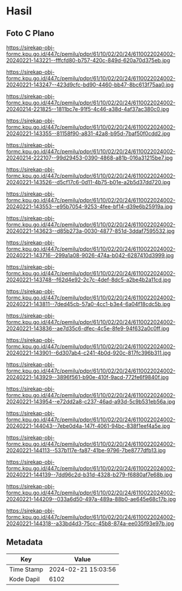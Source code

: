 # Hasil

## Foto C Plano

https://sirekap-obj-formc.kpu.go.id/447c/pemilu/pdpr/61/10/02/20/24/6110022024002-20240221-143221--fffcfd80-b757-420c-849d-620a70d375eb.jpg

https://sirekap-obj-formc.kpu.go.id/447c/pemilu/pdpr/61/10/02/20/24/6110022024002-20240221-143247--423d9cfc-bd90-4460-bb47-8bc613f75aa0.jpg

https://sirekap-obj-formc.kpu.go.id/447c/pemilu/pdpr/61/10/02/20/24/6110022024002-20240214-221825--1811bc7e-91f5-4c46-a38d-4af37ac380c0.jpg

https://sirekap-obj-formc.kpu.go.id/447c/pemilu/pdpr/61/10/02/20/24/6110022024002-20240221-143355--81158f90-a831-42a8-b95d-7baf50f0cdd2.jpg

https://sirekap-obj-formc.kpu.go.id/447c/pemilu/pdpr/61/10/02/20/24/6110022024002-20240214-222107--99d29453-0390-4868-a81b-016a31215be7.jpg

https://sirekap-obj-formc.kpu.go.id/447c/pemilu/pdpr/61/10/02/20/24/6110022024002-20240221-143526--d5cf17c6-0d11-4b75-b01e-a2b5d37dd720.jpg

https://sirekap-obj-formc.kpu.go.id/447c/pemilu/pdpr/61/10/02/20/24/6110022024002-20240221-143553--e95b7054-9253-4fee-bf14-d39e6b25919a.jpg

https://sirekap-obj-formc.kpu.go.id/447c/pemilu/pdpr/61/10/02/20/24/6110022024002-20240221-143623--d85b273a-0030-4877-851d-3ddaf7595532.jpg

https://sirekap-obj-formc.kpu.go.id/447c/pemilu/pdpr/61/10/02/20/24/6110022024002-20240221-143716--299a1a08-9026-474a-b042-6287410d3999.jpg

https://sirekap-obj-formc.kpu.go.id/447c/pemilu/pdpr/61/10/02/20/24/6110022024002-20240221-143748--f62d4e92-2c7c-4def-8dc5-a2be4b2a11cd.jpg

https://sirekap-obj-formc.kpu.go.id/447c/pemilu/pdpr/61/10/02/20/24/6110022024002-20240221-143811--7ded45cb-57a0-4cc1-b3e4-6a04f18cdc5b.jpg

https://sirekap-obj-formc.kpu.go.id/447c/pemilu/pdpr/61/10/02/20/24/6110022024002-20240221-143836--ae7d35c6-dfec-4c5e-8fe9-94f632a0c0ff.jpg

https://sirekap-obj-formc.kpu.go.id/447c/pemilu/pdpr/61/10/02/20/24/6110022024002-20240221-143901--6d307ab4-c241-4b0d-920c-817fc396b311.jpg

https://sirekap-obj-formc.kpu.go.id/447c/pemilu/pdpr/61/10/02/20/24/6110022024002-20240221-143929--3896f561-b90e-410f-9acd-772fe6f9840f.jpg

https://sirekap-obj-formc.kpu.go.id/447c/pemilu/pdpr/61/10/02/20/24/6110022024002-20240221-143954--e72dd2a8-c237-46ad-a93d-5c9b531eb56a.jpg

https://sirekap-obj-formc.kpu.go.id/447c/pemilu/pdpr/61/10/02/20/24/6110022024002-20240221-144043--7ebe0d4a-147f-4061-94bc-838f1eef4a5e.jpg

https://sirekap-obj-formc.kpu.go.id/447c/pemilu/pdpr/61/10/02/20/24/6110022024002-20240221-144113--537b117e-fa87-41be-9796-7be8777dfb13.jpg

https://sirekap-obj-formc.kpu.go.id/447c/pemilu/pdpr/61/10/02/20/24/6110022024002-20240221-144139--7dd96c2d-b31d-4328-b279-f6880af7e68b.jpg

https://sirekap-obj-formc.kpu.go.id/447c/pemilu/pdpr/61/10/02/20/24/6110022024002-20240221-144209--033a6d50-497a-489a-88b0-ae645e68c17b.jpg

https://sirekap-obj-formc.kpu.go.id/447c/pemilu/pdpr/61/10/02/20/24/6110022024002-20240221-144318--a33bd4d3-75cc-45b8-874a-ee035f93e97b.jpg


## Metadata

| Key        | Value               |
| ---------- | ------------------- |
| Time Stamp | 2024-02-21 15:03:56 |
| Kode Dapil | 6102                |



